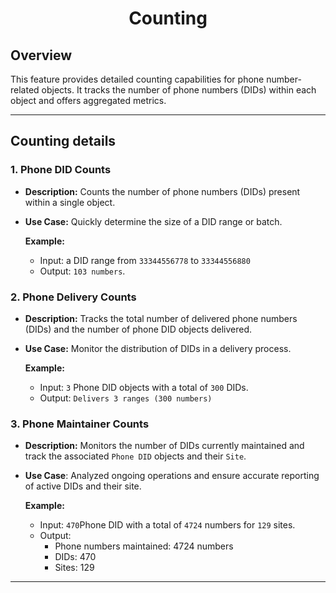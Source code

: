 <h1 align="center">
    Counting<br>
</h1>

## Overview

This feature provides detailed counting capabilities for phone number-related objects. It tracks the number of phone numbers (DIDs) within each object and offers aggregated metrics.

---

## Counting details

### 1. **Phone DID Counts**

- **Description:** Counts the number of phone numbers (DIDs) present within a single object.
- **Use Case:** Quickly determine the size of a DID range or batch.

  **Example:**

  - Input: a DID range from `33344556778` to `33344556880`
  - Output: `103 numbers`.

### 2. **Phone Delivery Counts**

- **Description:** Tracks the total number of delivered phone numbers (DIDs) and the number of phone DID objects delivered.
- **Use Case:** Monitor the distribution of DIDs in a delivery process.

  **Example:**

  - Input: `3` Phone DID objects with a total of `300` DIDs.
  - Output: `Delivers 3 ranges (300 numbers)`

### 3. **Phone Maintainer Counts**

- **Description:** Monitors the number of DIDs currently maintained and track the associated `Phone DID` objects and their `Site`.
- **Use Case**: Analyzed ongoing operations and ensure accurate reporting of active DIDs and their site.

  **Example:**

  - Input: `470`Phone DID with a total of `4724` numbers for `129` sites.
  - Output:
    - Phone numbers maintained: 4724 numbers
    - DIDs: 470
    - Sites: 129

---
